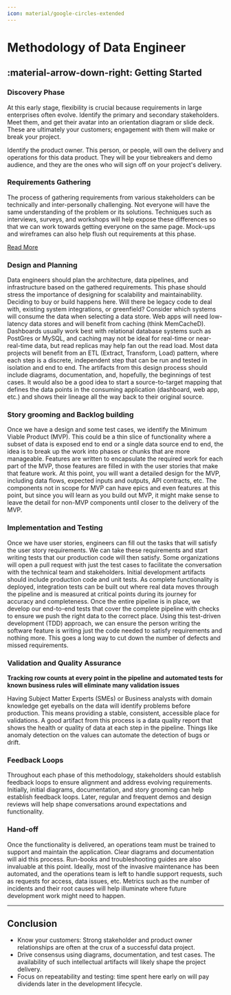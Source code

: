 ```yaml
---
icon: material/google-circles-extended
---
```


# Methodology of Data Engineer

## :material-arrow-down-right: Getting Started

### Discovery Phase

At this early stage, flexibility is crucial because requirements in large
enterprises often evolve. Identify the primary and secondary stakeholders.
Meet them, and get their avatar into an orientation diagram or slide deck.
These are ultimately your customers; engagement with them will make or break
your project.

Identify the product owner. This person, or people, will own the delivery and
operations for this data product. They will be your tiebreakers and demo audience,
and they are the ones who will sign off on your project's delivery.

### Requirements Gathering

The process of gathering requirements from various stakeholders can be technically
and inter-personally challenging. Not everyone will have the same understanding
of the problem or its solutions. Techniques such as interviews, surveys,
and workshops will help expose these differences so that we can work towards
getting everyone on the same page. Mock-ups and wireframes can also help
flush out requirements at this phase.

[Read More](./requirements-gathering.md)

### Design and Planning

Data engineers should plan the architecture, data pipelines, and infrastructure
based on the gathered requirements. This phase should stress the importance of
designing for scalability and maintainability. Deciding to buy or build happens
here. Will there be legacy code to deal with, existing system integrations, or greenfield? Consider which systems will consume the data when selecting a data store. Web apps will need low-latency data stores and will benefit from caching (think MemCacheD). Dashboards usually work best with relational database systems such as PostGres or MySQL, and caching may not be ideal for real-time or near-real-time data, but read replicas may help fan out the read load. Most data projects will benefit from an ETL (Extract, Transform, Load) pattern, where each step is a discrete, independent step that can be run and tested in isolation and end to end. The artifacts from this design process should include diagrams, documentation, and, hopefully, the beginnings of test cases. It would also be a good idea to start a source-to-target mapping that defines the data points in the consuming application (dashboard, web app, etc.) and shows their lineage all the way back to their original source.

### Story grooming and Backlog building

Once we have a design and some test cases, we identify the Minimum Viable Product (MVP).
This could be a thin slice of functionality where a subset of data is exposed
end to end or a single data source end to end, the idea is to break up the work
into phases or chunks that are more manageable. Features are written to encapsulate
the required work for each part of the MVP, those features are filled in with
the user stories that make that feature work. At this point, you will want a
detailed design for the MVP, including data flows, expected inputs and outputs,
API contracts, etc. The components not in scope for MVP can have epics and even
features at this point, but since you will learn as you build out MVP, it might
make sense to leave the detail for non-MVP components until closer to the delivery
of the MVP.

### Implementation and Testing

Once we have user stories, engineers can fill out the tasks that will satisfy
the user story requirements.
We can take these requirements and start writing tests that our production code
will then satisfy.
Some organizations will open a pull request with just the test cases to facilitate
the conversation with the technical team and stakeholders.
Initial development artifacts should include production code and unit tests.
As complete functionality is deployed, integration tests can be built out where
real data moves through the pipeline and is measured at critical points during
its journey for accuracy and completeness.
Once the entire pipeline is in place, we develop our end-to-end tests that cover
the complete pipeline with checks to ensure we push the right data to the correct
place. Using this test-driven development (TDD) approach, we can ensure the person
writing the software feature is writing just the code needed to satisfy requirements
and nothing more. This goes a long way to cut down the number of defects and missed
requirements.

### Validation and Quality Assurance

**Tracking row counts at every point in the pipeline and automated tests for known
business rules will eliminate many validation issues**

Having Subject Matter Experts (SMEs) or Business analysts with domain knowledge
get eyeballs on the data will identify problems before production.
This means providing a stable, consistent, accessible place for validations.
A good artifact from this process is a data quality report that shows the health
or quality of data at each step in the pipeline. Things like anomaly detection
on the values can automate the detection of bugs or drift.

### Feedback Loops

Throughout each phase of this methodology, stakeholders should establish feedback
loops to ensure alignment and address evolving requirements.
Initially, initial diagrams, documentation, and story grooming can help establish
feedback loops. Later, regular and frequent demos and design reviews will help
shape conversations around expectations and functionality.

### Hand-off

Once the functionality is delivered, an operations team must be trained to
support and maintain the application. Clear diagrams and documentation will
aid this process. Run-books and troubleshooting guides are also invaluable at
this point. Ideally, most of the invasive maintenance has been automated,
and the operations team is left to handle support requests, such as requests for
access, data issues, etc. Metrics such as the number of incidents and their root
causes will help illuminate where future development work might need to happen.

---

## Conclusion

- Know your customers: Strong stakeholder and product owner relationships are
  often at the crux of a successful data project.
- Drive consensus using diagrams, documentation, and test cases.
  The availability of such intellectual artifacts will likely shape the project
  delivery.
- Focus on repeatability and testing: time spent here early on will pay dividends
  later in the development lifecycle.
